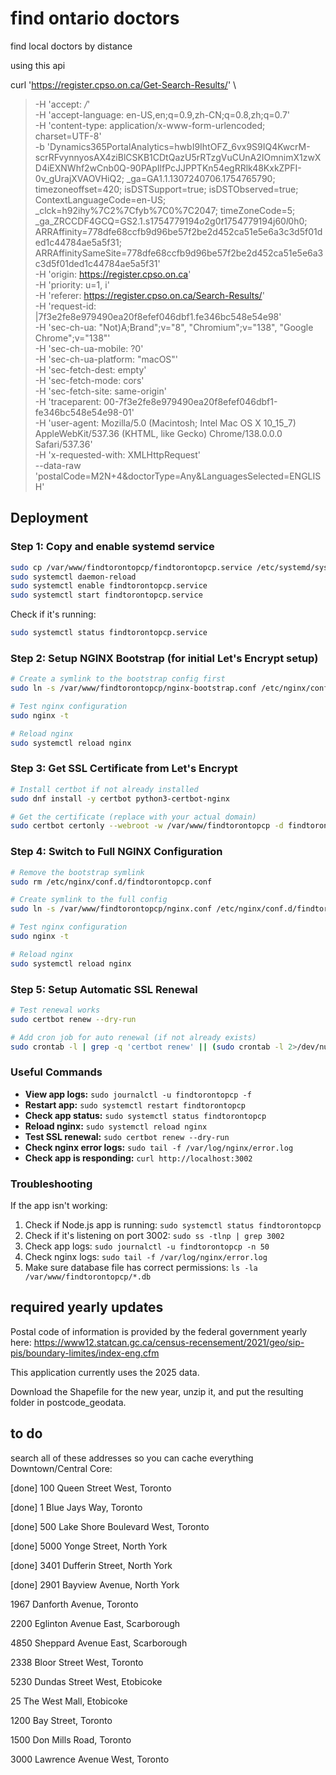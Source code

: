 # find ontario doctors
find local doctors by distance

using this api

curl 'https://register.cpso.on.ca/Get-Search-Results/' \
>   -H 'accept: */*' \
>   -H 'accept-language: en-US,en;q=0.9,zh-CN;q=0.8,zh;q=0.7' \
>   -H 'content-type: application/x-www-form-urlencoded; charset=UTF-8' \
>   -b 'Dynamics365PortalAnalytics=hwbI9IhtOFZ_6vx9S9IQ4KwcrM-scrRFvynnyosAX4ziBlCSKB1CDtQazU5rRTzgVuCUnA2IOmnimX1zwXD4iEXNWhf2wCnb0Q-90PApIlfPcJJPPTKn54egRRlk48KxkZPFI-0v_gUrajXVAOVHiQ2; _ga=GA1.1.1307240706.1754765790; timezoneoffset=420; isDSTSupport=true; isDSTObserved=true; ContextLanguageCode=en-US; _clck=h92ihy%7C2%7Cfyb%7C0%7C2047; timeZoneCode=5; _ga_ZRCCDF4GCQ=GS2.1.s1754779194$o2$g0$t1754779194$j60$l0$h0; ARRAffinity=778dfe68ccfb9d96be57f2be2d452ca51e5e6a3c3d5f01ded1c44784ae5a5f31; ARRAffinitySameSite=778dfe68ccfb9d96be57f2be2d452ca51e5e6a3c3d5f01ded1c44784ae5a5f31' \
>   -H 'origin: https://register.cpso.on.ca' \
>   -H 'priority: u=1, i' \
>   -H 'referer: https://register.cpso.on.ca/Search-Results/' \
>   -H 'request-id: |7f3e2fe8e979490ea20f8efef046dbf1.fe346bc548e54e98' \
>   -H 'sec-ch-ua: "Not)A;Brand";v="8", "Chromium";v="138", "Google Chrome";v="138"' \
>   -H 'sec-ch-ua-mobile: ?0' \
>   -H 'sec-ch-ua-platform: "macOS"' \
>   -H 'sec-fetch-dest: empty' \
>   -H 'sec-fetch-mode: cors' \
>   -H 'sec-fetch-site: same-origin' \
>   -H 'traceparent: 00-7f3e2fe8e979490ea20f8efef046dbf1-fe346bc548e54e98-01' \
>   -H 'user-agent: Mozilla/5.0 (Macintosh; Intel Mac OS X 10_15_7) AppleWebKit/537.36 (KHTML, like Gecko) Chrome/138.0.0.0 Safari/537.36' \
>   -H 'x-requested-with: XMLHttpRequest' \
>   --data-raw 'postalCode=M2N+4&doctorType=Any&LanguagesSelected=ENGLISH'

## Deployment

### Step 1: Copy and enable systemd service

```bash
sudo cp /var/www/findtorontopcp/findtorontopcp.service /etc/systemd/system/
sudo systemctl daemon-reload
sudo systemctl enable findtorontopcp.service
sudo systemctl start findtorontopcp.service
```

Check if it's running:
```bash
sudo systemctl status findtorontopcp.service
```

### Step 2: Setup NGINX Bootstrap (for initial Let's Encrypt setup)

```bash
# Create a symlink to the bootstrap config first
sudo ln -s /var/www/findtorontopcp/nginx-bootstrap.conf /etc/nginx/conf.d/findtorontopcp.conf

# Test nginx configuration
sudo nginx -t

# Reload nginx
sudo systemctl reload nginx
```

### Step 3: Get SSL Certificate from Let's Encrypt

```bash
# Install certbot if not already installed
sudo dnf install -y certbot python3-certbot-nginx

# Get the certificate (replace with your actual domain)
sudo certbot certonly --webroot -w /var/www/findtorontopcp -d findtorontopcp.com -d www.findtorontopcp.com
```

### Step 4: Switch to Full NGINX Configuration

```bash
# Remove the bootstrap symlink
sudo rm /etc/nginx/conf.d/findtorontopcp.conf

# Create symlink to the full config
sudo ln -s /var/www/findtorontopcp/nginx.conf /etc/nginx/conf.d/findtorontopcp.conf

# Test nginx configuration
sudo nginx -t

# Reload nginx
sudo systemctl reload nginx
```

### Step 5: Setup Automatic SSL Renewal

```bash
# Test renewal works
sudo certbot renew --dry-run

# Add cron job for auto renewal (if not already exists)
sudo crontab -l | grep -q 'certbot renew' || (sudo crontab -l 2>/dev/null; echo "0 0,12 * * * certbot renew --quiet && systemctl reload nginx") | sudo crontab -
```

### Useful Commands

- **View app logs:** `sudo journalctl -u findtorontopcp -f`
- **Restart app:** `sudo systemctl restart findtorontopcp`
- **Check app status:** `sudo systemctl status findtorontopcp`
- **Reload nginx:** `sudo systemctl reload nginx`
- **Test SSL renewal:** `sudo certbot renew --dry-run`
- **Check nginx error logs:** `sudo tail -f /var/log/nginx/error.log`
- **Check app is responding:** `curl http://localhost:3002`

### Troubleshooting

If the app isn't working:
1. Check if Node.js app is running: `sudo systemctl status findtorontopcp`
2. Check if it's listening on port 3002: `sudo ss -tlnp | grep 3002`
3. Check app logs: `sudo journalctl -u findtorontopcp -n 50`
4. Check nginx logs: `sudo tail -f /var/log/nginx/error.log`
5. Make sure database file has correct permissions: `ls -la /var/www/findtorontopcp/*.db`

## required yearly updates

Postal code of information is provided by the federal government yearly here: https://www12.statcan.gc.ca/census-recensement/2021/geo/sip-pis/boundary-limites/index-eng.cfm

This application currently uses the 2025 data.

Download the Shapefile for the new year, unzip it, and put the resulting folder in postcode_geodata.

## to do

search all of these addresses so you can cache everything
Downtown/Central Core:

[done] 100 Queen Street West, Toronto

[done] 1 Blue Jays Way, Toronto

[done] 500 Lake Shore Boulevard West, Toronto

[done] 5000 Yonge Street, North York

[done] 3401 Dufferin Street, North York

[done] 2901 Bayview Avenue, North York

1967 Danforth Avenue, Toronto

2200 Eglinton Avenue East, Scarborough

4850 Sheppard Avenue East, Scarborough

2338 Bloor Street West, Toronto

5230 Dundas Street West, Etobicoke

25 The West Mall, Etobicoke

1200 Bay Street, Toronto

1500 Don Mills Road, Toronto

3000 Lawrence Avenue West, Toronto
